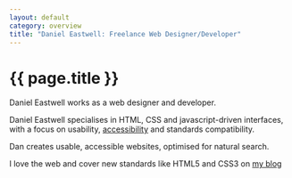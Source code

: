 ```yaml
---
layout: default
category: overview
title: "Daniel Eastwell: Freelance Web Designer/Developer"
---
```


# {{ page.title }}

Daniel Eastwell works as a web designer and developer.

Daniel Eastwell specialises in HTML, CSS and javascript-driven interfaces, with a focus on usability, [accessibility](/skills/accessibility) and standards compatibility.

Dan creates usable, accessible websites, optimised for natural search.

I love the web and cover new standards like HTML5 and CSS3 on [my blog](http://blog.thoughtballoon.co.uk/)
